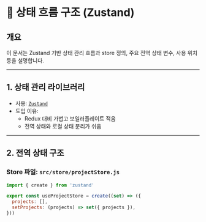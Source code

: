 # 🔄 상태 흐름 구조 (Zustand)

## 개요
이 문서는 Zustand 기반 상태 관리 흐름과 store 정의, 주요 전역 상태 변수, 사용 위치 등을 설명합니다.

---

## 1. 상태 관리 라이브러리

- 사용: [`Zustand`](https://github.com/pmndrs/zustand)
- 도입 이유:
  - Redux 대비 가볍고 보일러플레이트 적음
  - 전역 상태와 로컬 상태 분리가 쉬움

---

## 2. 전역 상태 구조

### Store 파일: `src/store/projectStore.js`

```js
import { create } from 'zustand'

export const useProjectStore = create((set) => ({
  projects: [],
  setProjects: (projects) => set({ projects }),
}))
